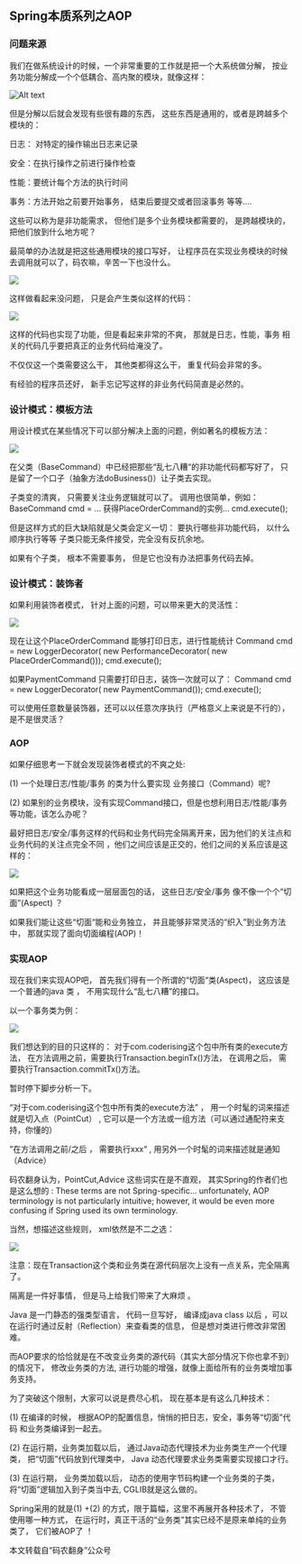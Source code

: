 ## Spring本质系列之AOP

### 问题来源

我们在做系统设计的时候，一个非常重要的工作就是把一个大系统做分解， 按业务功能分解成一个个低耦合、高内聚的模块，就像这样：

![Alt text](http://mmbiz.qpic.cn/mmbiz/KyXfCrME6ULZa5xYnbCfBfOJSbTaBouH6HyhEOAO3QdfCXZ1HCMb4vOlch7P2yYGoOltv9LqRA4ibrH9QC5ibxUw/640?wx_fmt=png&tp=webp&wxfrom=5&wx_lazy=1)

但是分解以后就会发现有些很有趣的东西， 这些东西是通用的，或者是跨越多个模块的：

日志： 对特定的操作输出日志来记录

安全：在执行操作之前进行操作检查

性能：要统计每个方法的执行时间

事务：方法开始之前要开始事务， 结束后要提交或者回滚事务
等等....

这些可以称为是非功能需求， 但他们是多个业务模块都需要的， 是跨越模块的， 把他们放到什么地方呢？

最简单的办法就是把这些通用模块的接口写好， 让程序员在实现业务模块的时候去调用就可以了，码农嘛，辛苦一下也没什么。

![](http://mmbiz.qpic.cn/mmbiz/KyXfCrME6ULZa5xYnbCfBfOJSbTaBouHkibk59GI7hNpzb4ZAWQn8NK3kVvMaM0ycQoPLiaw9XXnJ4UJvxwHgicSQ/640?wx_fmt=png&tp=webp&wxfrom=5&wx_lazy=1)

这样做看起来没问题， 只是会产生类似这样的代码：

![](http://mmbiz.qpic.cn/mmbiz/KyXfCrME6ULZa5xYnbCfBfOJSbTaBouHjGpR6CRuCerJx6KZJGfs355xXIf4eErVfnjgHWe2nKK0O1OuPUMnwA/640?wx_fmt=jpeg&tp=webp&wxfrom=5&wx_lazy=1)

这样的代码也实现了功能，但是看起来非常的不爽， 那就是日志，性能，事务 相关的代码几乎要把真正的业务代码给淹没了。

不仅仅这一个类需要这么干， 其他类都得这么干， 重复代码会非常的多。

有经验的程序员还好， 新手忘记写这样的非业务代码简直是必然的。

### 设计模式：模板方法

用设计模式在某些情况下可以部分解决上面的问题，例如著名的模板方法：

![](http://mmbiz.qpic.cn/mmbiz/KyXfCrME6ULZa5xYnbCfBfOJSbTaBouHwJHO3hL1CEcUNxoLUCicvbK7gdm5DMhzDUh582SYD7CUflzOV1LJxicg/640?wx_fmt=jpeg&tp=webp&wxfrom=5&wx_lazy=1)

在父类（BaseCommand）中已经把那些“乱七八糟“的非功能代码都写好了， 只是留了一个口子（抽象方法doBusiness()）让子类去实现。

子类变的清爽， 只需要关注业务逻辑就可以了。
调用也很简单，例如：
BaseCommand  cmd = ...  获得PlaceOrderCommand的实例...
cmd.execute();

但是这样方式的巨大缺陷就是父类会定义一切： 要执行哪些非功能代码， 以什么顺序执行等等
子类只能无条件接受，完全没有反抗余地。

如果有个子类， 根本不需要事务， 但是它也没有办法把事务代码去掉。

### 设计模式：装饰者

如果利用装饰者模式， 针对上面的问题，可以带来更大的灵活性：

![](http://mmbiz.qpic.cn/mmbiz/KyXfCrME6ULZa5xYnbCfBfOJSbTaBouH3LeZ2K6tDxLU5zCOpMG5kVEXpe3DOGbAa2JHvyJjNmHhHvvjibRy7fg/640?wx_fmt=jpeg&tp=webp&wxfrom=5&wx_lazy=1)

现在让这个PlaceOrderCommand 能够打印日志，进行性能统计
Command cmd = new LoggerDecorator(
    new PerformanceDecorator(
        new PlaceOrderCommand()));
cmd.execute();

如果PaymentCommand 只需要打印日志，装饰一次就可以了：
Command cmd = new LoggerDecorator(
    new PaymentCommand());
cmd.execute();

可以使用任意数量装饰器，还可以以任意次序执行（严格意义上来说是不行的）， 是不是很灵活？ 

### AOP

如果仔细思考一下就会发现装饰者模式的不爽之处:

(1)  一个处理日志/性能/事务 的类为什么要实现 业务接口（Command）呢?

(2) 如果别的业务模块，没有实现Command接口，但是也想利用日志/性能/事务等功能，该怎么办呢？

最好把日志/安全/事务这样的代码和业务代码完全隔离开来，因为他们的关注点和业务代码的关注点完全不同 ，他们之间应该是正交的，他们之间的关系应该是这样的：

![](http://mmbiz.qpic.cn/mmbiz/KyXfCrME6ULZa5xYnbCfBfOJSbTaBouH41wpaX8Q1uzbCCmT92GvcHCcUpX81YgeP1UqORm0rAKaeSU9eQAakQ/640?wx_fmt=png&tp=webp&wxfrom=5&wx_lazy=1)

如果把这个业务功能看成一层层面包的话， 这些日志/安全/事务 像不像一个个“切面”(Aspect) ？

如果我们能让这些“切面“能和业务独立，  并且能够非常灵活的“织入”到业务方法中， 那就实现了面向切面编程(AOP)！

### 实现AOP

现在我们来实现AOP吧， 首先我们得有一个所谓的“切面“类(Aspect)， 这应该是一个普通的java 类 ， 不用实现什么“乱七八糟”的接口。

以一个事务类为例：

![](http://mmbiz.qpic.cn/mmbiz/KyXfCrME6ULZa5xYnbCfBfOJSbTaBouHE5ZBsjKibDxMONJEXOMDzp5OEgLIoUcibRZDicp0KQ8geUEwaEjKyj7Ww/640?wx_fmt=jpeg&tp=webp&wxfrom=5&wx_lazy=1)

我们想达到的目的只这样的： 对于com.coderising这个包中所有类的execute方法， 在方法调用之前，需要执行Transaction.beginTx()方法， 在调用之后， 需要执行Transaction.commitTx()方法。

暂时停下脚步分析一下。

“对于com.coderising这个包中所有类的execute方法” ， 用一个时髦的词来描述就是切入点（PointCut） , 它可以是一个方法或一组方法（可以通过通配符来支持，你懂的）

”在方法调用之前/之后 ， 需要执行xxx“ , 用另外一个时髦的词来描述就是通知（Advice）

码农翻身认为，PointCut,Advice 这些词实在是不直观， 其实Spring的作者们也是这么想的 :  These terms are not Spring-specific… unfortunately, AOP terminology is not particularly intuitive; however, it would be even more confusing if Spring used its own terminology.

当然，想描述这些规则， xml依然是不二之选：

![](http://mmbiz.qpic.cn/mmbiz/KyXfCrME6ULZa5xYnbCfBfOJSbTaBouH583lia6vRhPRJXzHCZXGicKF0Mk5vqxTdlYLlWq1JJicrDdsKD3SWMMKA/640?wx_fmt=jpeg&tp=webp&wxfrom=5&wx_lazy=1)

注意：现在Transaction这个类和业务类在源代码层次上没有一点关系，完全隔离了。

隔离是一件好事情， 但是马上给我们带来了大麻烦 。

Java 是一门静态的强类型语言， 代码一旦写好， 编译成java class 以后 ，可以在运行时通过反射（Reflection）来查看类的信息， 但是想对类进行修改非常困难。 

而AOP要求的恰恰就是在不改变业务类的源代码（其实大部分情况下你也拿不到）的情况下， 修改业务类的方法, 进行功能的增强，就像上面给所有的业务类增加事务支持。

为了突破这个限制，大家可以说是费尽心机， 现在基本是有这么几种技术：

(1) 在编译的时候， 根据AOP的配置信息，悄悄的把日志，安全，事务等“切面”代码 和业务类编译到一起去。

(2) 在运行期，业务类加载以后， 通过Java动态代理技术为业务类生产一个代理类， 把“切面”代码放到代理类中，  Java 动态代理要求业务类需要实现接口才行。

(3) 在运行期， 业务类加载以后， 动态的使用字节码构建一个业务类的子类，将“切面”逻辑加入到子类当中去, CGLIB就是这么做的。

Spring采用的就是(1) +(2) 的方式，限于篇幅，这里不再展开各种技术了， 不管使用哪一种方式， 在运行时，真正干活的“业务类”其实已经不是原来单纯的业务类了， 它们被AOP了 ！

本文转载自“码农翻身”公众号